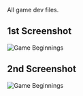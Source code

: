 All game dev files.



1st Screenshot
---------------
![Game Beginnings](https://raw.github.com/hortonew/2dfighter/master/images/screenshot.png)

2nd Screenshot
---------------
![Game Beginnings](https://raw.github.com/hortonew/2dfighter/master/images/screenshot2.png)